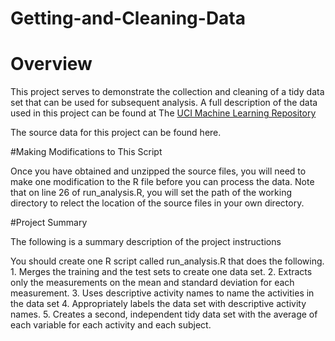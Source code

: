 # Getting-and-Cleaning-Data

# Overview

This project serves to demonstrate the collection and cleaning of a tidy data set that can be used for subsequent analysis. A full description of the data used in this project can be found at The <a  href = "http://archive.ics.uci.edu/ml/datasets/Human+Activity+Recognition+Using+Smartphones">UCI Machine Learning Repository</a>

The source data for this project can be found here.

#Making Modifications to This Script

Once you have obtained and unzipped the source files, you will need to make one modification to the R file before you can process the data. Note that on line 26 of run_analysis.R, you will set the path of the working directory to relect the location of the source files in your own directory.

#Project Summary

The following is a summary description of the project instructions

You should create one R script called run_analysis.R that does the following. 1. Merges the training and the test sets to create one data set. 2. Extracts only the measurements on the mean and standard deviation for each measurement. 3. Uses descriptive activity names to name the activities in the data set 4. Appropriately labels the data set with descriptive activity names. 5. Creates a second, independent tidy data set with the average of each variable for each activity and each subject.
